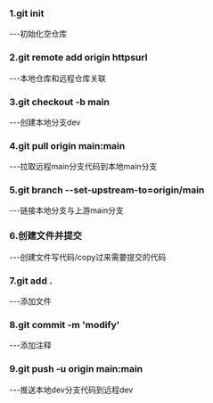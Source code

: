 ### 1.git init 
---初始化空仓库

### 2.git remote add origin httpsurl
---本地仓库和远程仓库关联

### 3.git checkout -b main
---创建本地分支dev 

### 4.git pull origin main:main
---拉取远程main分支代码到本地main分支

### 5.git branch --set-upstream-to=origin/main
---链接本地分支与上游main分支

### 6.创建文件并提交
---创建文件写代码/copy过来需要提交的代码

### 7.git add .
---添加文件

### 8.git commit -m 'modify'
---添加注释

### 9.git push -u origin main:main
---推送本地dev分支代码到远程dev

